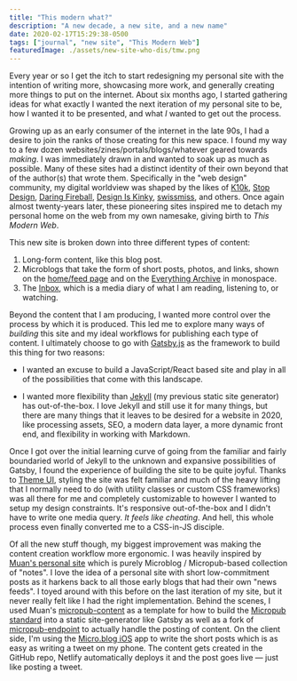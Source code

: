 ```yaml
---
title: "This modern what?"
description: "A new decade, a new site, and a new name"
date: 2020-02-17T15:29:38-0500
tags: ["journal", "new site", "This Modern Web"]
featuredImage: ./assets/new-site-who-dis/tmw.png
---
```


Every year or so I get the itch to start redesigning my personal site with the intention of writing more, showcasing more work, and generally creating more things to put on the internet. About six months ago, I started gathering ideas for what exactly I wanted the next iteration of my personal site to be, how I wanted it to be presented, and what _I_ wanted to get out the process.

Growing up as an early consumer of the internet in the late 90s, I had a desire to join the ranks of those creating for this new space. I found my way to a few dozen websites/zines/portals/blogs/whatever geared towards _making_. I was immediately drawn in and wanted to soak up as much as possible. Many of these sites had a distinct identity of their own beyond that of the author(s) that wrote them. Specifically in the "web design" community, my digital worldview was shaped by the likes of [K10k](https://web.archive.org/web/20030207162038/http://www.k10k.net:80/), [Stop Design](http://v2.stopdesign.com/), [Daring Fireball](https://daringfireball.net), [Design Is Kinky](https://web.archive.org/web/20020802043308/http://designiskinky.com/index_main.html), [swissmiss](https://web.archive.org/web/20051202063834/http://swissmiss.typepad.com/), and others. Once again almost twenty-years later, these pioneering sites inspired me to detach my personal home on the web from my own namesake, giving birth to _This Modern Web_.

This new site is broken down into three different types of content:

1. Long-form content, like this blog post.
2. Microblogs that take the form of short posts, photos, and links, shown on the [home/feed page](/) and on the [Everything Archive](/archive) in monospace.
3. The [Inbox](/inbox), which is a media diary of what I am reading, listening to, or watching.

Beyond the content that I am producing, I wanted more control over the process by which it is produced. This led me to explore many ways of _building_ this site and my ideal workflows for publishing each type of content. I ultimately choose to go with [Gatsby.js](https://gatsbyjs.com) as the framework to build this thing for two reasons:

- I wanted an excuse to build a JavaScript/React based site and play in all of the possibilities that come with this landscape.

- I wanted more flexibility than [Jekyll](https://jekyllrb.com) (my previous static site generator) has out-of-the-box. I love Jekyll and still use it for many things, but there are many things that it leaves to be desired for a website in 2020, like processing assets, SEO, a modern data layer, a more dynamic front end, and flexibility in working with Markdown.

Once I got over the initial learning curve of going from the familiar and fairly boundaried world of Jekyll to the unknown and expansive possibilities of Gatsby, I found the experience of building the site to be quite joyful. Thanks to [Theme UI](https://themeui.com), styling the site was felt familiar and much of the heavy lifting that I normally need to do (with utility classes or custom CSS frameworks) was all there for me and completely customizable to however I wanted to setup my design constraints. It's responsive out-of-the-box and I didn't have to write one media query. _It feels like cheating_. And hell, this whole process even finally converted me to a CSS-in-JS disciple.

Of all the new stuff though, my biggest improvement was making the content creation workflow more ergonomic. I was heavily inspired by [Muan's personal site](https://muan.co) which is purely Microblog / Micropub-based collection of "notes". I love the idea of a personal site with short low-commitment posts as it harkens back to all those early blogs that had their own "news feeds". I toyed around with this before on the last iteration of my site, but it never really felt like I had the right implementation. Behind the scenes, I used Muan's [micropub-content](https://github.com/muan/micropub-content) as a template for how to build the [Micropub standard](https://www.w3.org/TR/micropub/) into a static site-generator like Gatsby as well as a fork of [micropub-endpoint](https://github.com/muan/micropub-endpoint) to actually handle the posting of content. On the client side, I'm using the [Micro.blog iOS](https://apps.apple.com/us/app/micro-blog/id1253201335) app to write the short posts which is as easy as writing a tweet on my phone. The content gets created in the GitHub repo, Netlify automatically deploys it and the post goes live — just like posting a tweet.
